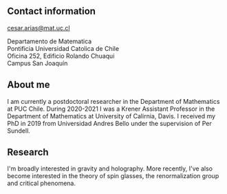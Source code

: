 ## Contact information
cesar.arias@mat.uc.cl

Departamento de Matematica  <br>
Pontificia Universidad Catolica de Chile <br>
Oficina 252, Edificio Rolando Chuaqui  <br>
Campus San Joaquín

## About me
I am currently a postdoctoral researcher in the Department of Mathematics at PUC Chile. During 2020-2021 I was a Krener Assistant Professor in the Department of Mathematics at University of Calirnia, Davis. I received my PhD in 2019 from Universidad Andres Bello under the supervision of Per Sundell. 


## Research
I'm broadly interested in gravity and holography. More recently, I've also become interested in the theory of spin glasses, the renormalization group and critical phenomena.


